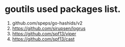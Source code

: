 # goutils used packages list.

1. github.com/speps/go-hashids/v2
2. https://github.com/sirupsen/logrus
3. https://github.com/spf13/viper
4. https://github.com/spf13/cast
